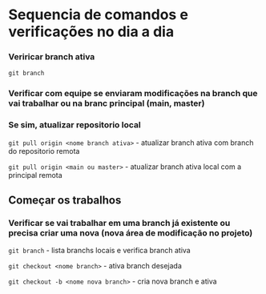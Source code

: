 # Sequencia de comandos e verificações no dia a dia

### Veriricar branch ativa
`git branch`

### Verificar com equipe se enviaram modificações na branch que vai trabalhar ou na branc principal (main, master)
### Se sim, atualizar repositorio local
`git pull origin <nome branch ativa>` - atualizar branch ativa com branch do repositorio remota

`git pull origin <main ou master>`  - atualizar branch ativa local com a principal remota

## Começar os trabalhos
### Verificar se vai trabalhar em uma branch já existente ou precisa criar uma nova (nova área de modificação no projeto)
`git branch`  - lista branchs locais e verifica branch ativa

`git checkout <nome branch>` - ativa branch desejada

`git checkout -b <nome nova branch>` - cria nova branch e ativa
